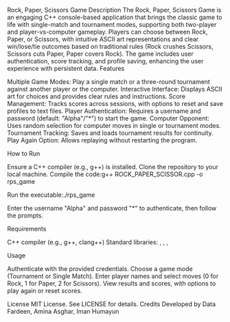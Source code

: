 Rock, Paper, Scissors Game
Description
The Rock, Paper, Scissors Game is an engaging C++ console-based application that brings the classic game to life with single-match and tournament modes, supporting both two-player and player-vs-computer gameplay. Players can choose between Rock, Paper, or Scissors, with intuitive ASCII art representations and clear win/lose/tie outcomes based on traditional rules (Rock crushes Scissors, Scissors cuts Paper, Paper covers Rock). The game includes user authentication, score tracking, and profile saving, enhancing the user experience with persistent data.
Features

Multiple Game Modes: Play a single match or a three-round tournament against another player or the computer.
Interactive Interface: Displays ASCII art for choices and provides clear rules and instructions.
Score Management: Tracks scores across sessions, with options to reset and save profiles to text files.
Player Authentication: Requires a username and password (default: "Alpha"/"*") to start the game.
Computer Opponent: Uses random selection for computer moves in single or tournament modes.
Tournament Tracking: Saves and loads tournament results for continuity.
Play Again Option: Allows replaying without restarting the program.

How to Run

Ensure a C++ compiler (e.g., g++) is installed.
Clone the repository to your local machine.
Compile the code:g++ ROCK_PAPER_SCISSOR.cpp -o rps_game


Run the executable:./rps_game


Enter the username "Alpha" and password "*" to authenticate, then follow the prompts.

Requirements

C++ compiler (e.g., g++, clang++)
Standard libraries: <iostream>, <string>, <fstream>, <ctime>

Usage

Authenticate with the provided credentials.
Choose a game mode (Tournament or Single Match).
Enter player names and select moves (0 for Rock, 1 for Paper, 2 for Scissors).
View results and scores, with options to play again or reset scores.

License
MIT License. See LICENSE for details.
Credits
Developed by Data Fardeen, Amina Asghar, Iman Humayun
